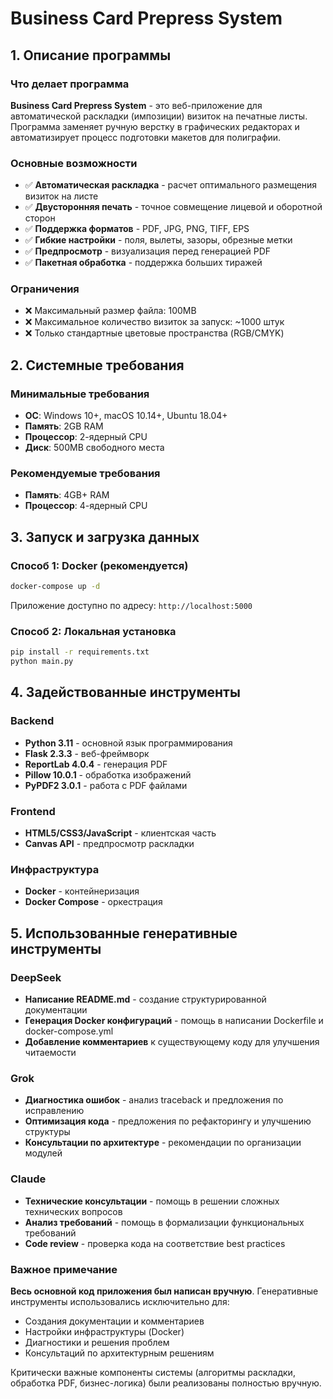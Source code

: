 # Business Card Prepress System

## 1. Описание программы

### Что делает программа
**Business Card Prepress System** - это веб-приложение для автоматической раскладки (импозиции) визиток на печатные листы. Программа заменяет ручную верстку в графических редакторах и автоматизирует процесс подготовки макетов для полиграфии.

### Основные возможности
- ✅ **Автоматическая раскладка** - расчет оптимального размещения визиток на листе
- ✅ **Двусторонняя печать** - точное совмещение лицевой и оборотной сторон
- ✅ **Поддержка форматов** - PDF, JPG, PNG, TIFF, EPS
- ✅ **Гибкие настройки** - поля, вылеты, зазоры, обрезные метки
- ✅ **Предпросмотр** - визуализация перед генерацией PDF
- ✅ **Пакетная обработка** - поддержка больших тиражей

### Ограничения
- ❌ Максимальный размер файла: 100MB
- ❌ Максимальное количество визиток за запуск: ~1000 штук
- ❌ Только стандартные цветовые пространства (RGB/CMYK)

## 2. Системные требования

### Минимальные требования
- **ОС**: Windows 10+, macOS 10.14+, Ubuntu 18.04+
- **Память**: 2GB RAM
- **Процессор**: 2-ядерный CPU
- **Диск**: 500MB свободного места

### Рекомендуемые требования
- **Память**: 4GB+ RAM
- **Процессор**: 4-ядерный CPU

## 3. Запуск и загрузка данных

### Способ 1: Docker (рекомендуется)
```bash
docker-compose up -d
```
Приложение доступно по адресу: `http://localhost:5000`

### Способ 2: Локальная установка
```bash
pip install -r requirements.txt
python main.py
```

## 4. Задействованные инструменты

### Backend
- **Python 3.11** - основной язык программирования
- **Flask 2.3.3** - веб-фреймворк
- **ReportLab 4.0.4** - генерация PDF
- **Pillow 10.0.1** - обработка изображений
- **PyPDF2 3.0.1** - работа с PDF файлами

### Frontend
- **HTML5/CSS3/JavaScript** - клиентская часть
- **Canvas API** - предпросмотр раскладки

### Инфраструктура
- **Docker** - контейнеризация
- **Docker Compose** - оркестрация

## 5. Использованные генеративные инструменты

### DeepSeek
- **Написание README.md** - создание структурированной документации
- **Генерация Docker конфигураций** - помощь в написании Dockerfile и docker-compose.yml
- **Добавление комментариев** к существующему коду для улучшения читаемости

### Grok
- **Диагностика ошибок** - анализ traceback и предложения по исправлению
- **Оптимизация кода** - предложения по рефакторингу и улучшению структуры
- **Консультации по архитектуре** - рекомендации по организации модулей

### Claude
- **Технические консультации** - помощь в решении сложных технических вопросов
- **Анализ требований** - помощь в формализации функциональных требований
- **Code review** - проверка кода на соответствие best practices

### Важное примечание
**Весь основной код приложения был написан вручную**. Генеративные инструменты использовались исключительно для:
- Создания документации и комментариев
- Настройки инфраструктуры (Docker)
- Диагностики и решения проблем
- Консультаций по архитектурным решениям

Критически важные компоненты системы (алгоритмы раскладки, обработка PDF, бизнес-логика) были реализованы полностью вручную.